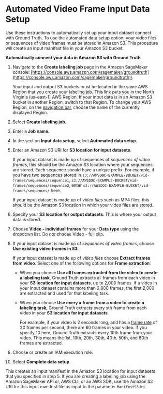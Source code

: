 # Automated Video Frame Input Data Setup<a name="sms-video-automated-data-setup"></a>

Use these instructions to automatically set up your input dataset connect with Ground Truth\. To use the automated data setup option, your video files or sequences of video frames must be stored in Amazon S3\. This procedure will create an input manifest file in your Amazon S3 bucket\. 

**Automatically connect your data in Amazon S3 with Ground Truth**

1. Navigate to the **Create labeling job** page in the Amazon SageMaker console: [https://console.aws.amazon.com/sagemaker/groundtruth](https://console.aws.amazon.com/sagemaker/groundtruth)\. 

   Your input and output S3 buckets must be located in the same AWS Region that you create your labeling job\. This link puts you in the North Virginia \(us\-east\-1\) AWS Region\. If your input data is in an Amazon S3 bucket in another Region, switch to that Region\. To change your AWS Region, on the [navigation bar](https://docs.aws.amazon.com/awsconsolehelpdocs/latest/gsg/getting-started.html#select-region), choose the name of the currently displayed Region\.

1. Select **Create labeling job**\.

1. Enter a **Job name**\. 

1. In the section **Input data setup**, select **Automated data setup**\.

1. Enter an Amazon S3 URI for **S3 location for input datasets**\. 

   If your input dataset is made up of sequences of *sequences of video frames*, this should be the Amazon S3 location where your sequences are stored\. Each sequence should have a unique prefix\. For example, if you have two sequences stored in `s3://AWSDOC-EXAMPLE-BUCKET/vid-frames/sequences/sequence1`, `s3://AWSDOC-EXAMPLE-BUCKET/vid-frames/sequences/sequence2`, enter `s3://AWSDOC-EXAMPLE-BUCKET/vid-frames/sequences/` here\. 

   If your input dataset is made up of *video files* such as MP4 files, this should be the Amazon S3 location in which your video files are stored\. 

1. Specify your **S3 location for output datasets**\. This is where your output data is stored\. 

1. Choose **Video \- individual frames** for your **Data type** using the dropdown list\. Do *not* choose Video \- full clip\. 

1. If your input dataset is made up of *sequences of video frames*, choose **Use existing video frames in S3**\. 

   If your input dataset is made up of *video files* choose **Extract frames from video**\. Select one of the following options for **Frame extraction**:
   + When you choose **Use all frames extracted from the video to create a labeling task**, Ground Truth extracts all frames from each video in your **S3 location for input datasets**, up to 2,000 frames\. If a video in your input dataset contains more than 2,000 frames, the first 2,000 are extracted and used for that labeling task\. 
   + When you choose **Use every *x* frame from a video to create a labeling task**, Ground Truth extracts every *x*th frame from each video in your **S3 location for input datasets**\. 

     For example, if your video is 2 seconds long, and has a [frame rate](https://en.wikipedia.org/wiki/Frame_rate) of 30 frames per second, there are 60 frames in your video\. If you specify 10 here, Ground Truth extracts every 10th frame from your video\. This means the 1st, 10th, 20th, 30th, 40th, 50th, and 60th frames are extracted\. 

1. Choose or create an IAM execution role\. 

1. Select **Complete data setup**\.

This creates an input manifest in the Amazon S3 location for input datasets that you specified in step 5\. If you are creating a labeling job using the Amazon SageMaker API or, AWS CLI, or an AWS SDK, use the Amazon S3 URI for this input manifest file as input to the parameter `ManifestS3Uri`\. 